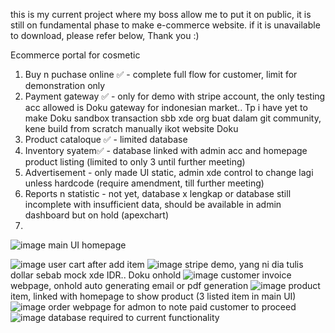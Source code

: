 this is my current project where my boss allow me to put it on public, it is still on fundamental phase to make e-commerce website.
if it is unavailable to download, please refer below,
Thank you :)


Ecommerce portal for cosmetic
1. Buy n puchase online ✅ - complete full flow for customer, limit for demonstration only
2. Payment gateway ✅ - only for demo with stripe account, the only testing acc allowed is Doku gateway for indonesian market.. Tp i have yet to make Doku sandbox transaction sbb xde org buat dalam git community, kene build from scratch manually ikot website Doku
3. Product cataloque ✅ - limited database
4. Inventory syatem✅ - database linked with admin acc and homepage product listing (limited to only 3 until further meeting)
5. Advertisement - only made UI static, admin xde control to change lagi unless hardcode (require amendment, till further meeting)
6. Reports n statistic - not yet, database x lengkap or database still incomplete with insufficient data,  should be available in admin dashboard but on hold (apexchart)
7. 
![image](https://github.com/hielfarithsuffri/Cosmetic-git/assets/169738906/371f3b77-954a-4f8d-9119-278650268f31)
main UI homepage

![image](https://github.com/hielfarithsuffri/Cosmetic-git/assets/169738906/9ef19904-b202-4e5e-8baf-42c22d4cc37c)
user cart after add item
![image](https://github.com/hielfarithsuffri/Cosmetic-git/assets/169738906/358a2c94-6005-4fe7-b07c-b440d4b5215c)
stripe demo, yang ni dia tulis dollar sebab mock xde IDR.. Doku onhold
![image](https://github.com/hielfarithsuffri/Cosmetic-git/assets/169738906/1cf2ff08-a7c0-4bbd-9b0b-ebd683203d5f)
customer invoice webpage, onhold auto generating email or pdf generation
![image](https://github.com/hielfarithsuffri/Cosmetic-git/assets/169738906/274080ca-3730-423c-81b4-e73c38751349)
product item, linked with homepage to show product (3 listed item in main UI)
![image](https://github.com/hielfarithsuffri/Cosmetic-git/assets/169738906/56055dd9-ed84-4715-82ef-06c50a7edb0c)
order webpage for admon to note paid customer to proceed
![image](https://github.com/hielfarithsuffri/Cosmetic-git/assets/169738906/15a6b180-7695-411d-8e56-19b117202d24)
database required to current functionality

